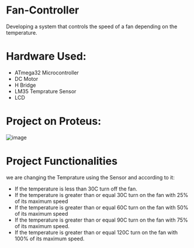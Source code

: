 # Fan-Controller
Developing a system that controls the speed of a fan depending on the temperature.
# Hardware Used:
* ATmega32 Microcontroller
* DC Motor
* H Bridge
* LM35 Temprature Sensor
* LCD
# Project on Proteus:
![image](https://github.com/AmrWahid51/Fan-Controller/assets/145209640/68aa2b5e-2694-4692-a75d-304871c2aed0)
# Project Functionalities
we are changing the Temprature using the Sensor and according to it:
* If the temperature is less than 30C turn off the fan.
* If the temperature is greater than or equal 30C turn on the fan with 25% of its 
maximum speed
* If the temperature is greater than or equal 60C turn on the fan with 50% of its 
maximum speed
* If the temperature is greater than or equal 90C turn on the fan with 75% of its 
maximum speed.
* If the temperature is greater than or equal 120C turn on the fan with 100% of its 
maximum speed.
